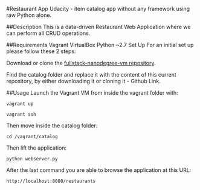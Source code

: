 #Restaurant App
Udacity - item catalog app without any framework using raw Python alone.

##Description
This is a data-driven Restaurant Web Application where we can perform all CRUD operations.

##Requirements
Vagrant
VirtualBox
Python ~2.7
Set Up
For an initial set up please follow these 2 steps:

Download or clone the [fullstack-nanodegree-vm repository](https://github.com/udacity/fullstack-nanodegree-vm).

Find the catalog folder and replace it with the content of this current repository, by either downloading it or cloning it - Github Link.

##Usage
Launch the Vagrant VM from inside the vagrant folder with:

`vagrant up`

`vagrant ssh`

Then move inside the catalog folder:

`cd /vagrant/catalog`

Then lift the application:

`python webserver.py`

After the last command you are able to browse the application at this URL:

`http://localhost:8080/restaurants`
